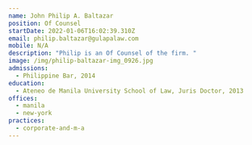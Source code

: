 ```yaml
---
name: John Philip A. Baltazar
position: Of Counsel
startDate: 2022-01-06T16:02:39.310Z
email: philip.baltazar@gulapalaw.com
mobile: N/A
description: "Philip is an Of Counsel of the firm. "
image: /img/philip-baltazar-img_0926.jpg
admissions:
  - Philippine Bar, 2014
education:
  - Ateneo de Manila University School of Law, Juris Doctor, 2013
offices:
  - manila
  - new-york
practices:
  - corporate-and-m-a
---
```

